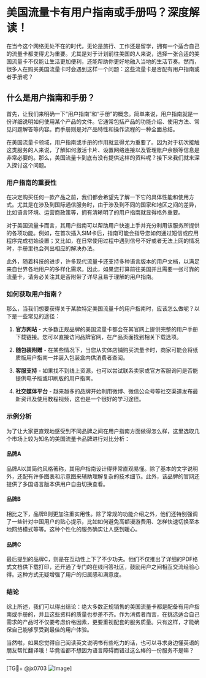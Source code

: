 # 美国流量卡有用户指南或手册吗？深度解读！

在当今这个网络无处不在的时代，无论是旅行、工作还是留学，拥有一个适合自己的流量卡都变得尤为重要。尤其是对于计划前往美国的人来说，选择一张合适的美国流量卡不仅能让生活更加便利，还能帮助你更好地融入当地的生活节奏。然而，很多人在购买美国流量卡时会遇到这样一个问题：这些流量卡是否配有用户指南或者手册呢？

## 什么是用户指南和手册？

首先，让我们来明确一下“用户指南”和“手册”的概念。简单来说，用户指南就是一份详细说明如何使用某个产品的文件。它通常包括产品的功能介绍、使用方法、常见问题解答等内容。而手册则是对产品特性和操作流程的一种全面总结。

在美国流量卡领域，用户指南或手册的作用就显得尤为重要了。因为对于初次接触这类服务的人来说，了解如何激活卡片、设置网络连接以及管理账户余额等信息是非常必要的。那么，美国流量卡到底有没有提供这样的资料呢？接下来我们就来深入探讨这个问题。

### 用户指南的重要性

在决定购买任何一款产品之前，我们都会希望先了解一下它的具体性能和使用方式。尤其是在涉及到国际通信服务时，由于涉及到不同的国家和地区之间的差异，比如语言环境、运营商政策等，拥有清晰明了的用户指南就显得格外重要。

对于美国流量卡而言，其用户指南可以帮助用户快速上手并充分利用该服务所提供的各项功能。例如，在首次插入SIM卡后，指南可能会指导您如何通过短信或应用程序完成初始设置；又比如，在日常使用过程中遇到信号不好或者无法上网的情况时，手册里也会列出相应的解决办法。

此外，随着科技的进步，许多现代流量卡还支持多种语言版本的用户文档，以满足来自世界各地用户的多样化需求。因此，如果您打算前往美国并且需要一张可靠的流量卡，请务必关注其是否附带了详尽且易于理解的用户指南。

### 如何获取用户指南？

那么，当我们想要获得关于某款特定美国流量卡的用户指南时，应该怎么做呢？以下是一些常见的途径：

1. **官方网站** - 大多数正规品牌的美国流量卡都会在其官网上提供完整的用户手册下载链接。您可以直接访问品牌官网，在产品页面找到相关下载选项。
   
2. **随包装附赠** - 在某些情况下，当您从实体店铺购买流量卡时，商家可能会将纸质版用户指南一并装入包装盒内供消费者查阅。
   
3. **客服支持** - 如果找不到线上资源，也可以尝试联系卖家或官方客服询问是否能提供电子版或印刷版的用户指南。
   
4. **社交媒体平台** - 越来越多的品牌开始利用微博、微信公众号等社交渠道发布最新资讯及使用教程视频，这也是一个很好的学习途径。

### 示例分析

为了让大家更直观地感受到不同品牌之间在用户指南方面做得怎么样，这里选取几个市场上较为知名的美国流量卡品牌进行对比分析：

#### 品牌A
品牌A以其简约风格著称，其用户指南设计得非常直观易懂。除了基本的文字说明外，还配有许多图表和示意图来辅助理解复杂的技术细节。此外，该品牌的官网还提供了多国语言版本供用户自由切换查看。

#### 品牌B
相比之下，品牌B则更加注重实用性。除了常规的功能介绍之外，他们还特别强调了一些针对中国用户的贴心提示，比如如何避免高额漫游费用、怎样快速切换至本地网络模式等等。这种个性化的服务确实让人感到暖心。

#### 品牌C
最后提到的品牌C，则是在互动性上下了不少功夫。他们不仅推出了详细的PDF格式文档供下载打印，还开通了专门的在线问答社区，鼓励用户之间相互交流经验心得。这种方式无疑增强了用户的归属感和满意度。

### 结论

综上所述，我们可以得出结论：绝大多数正规销售的美国流量卡都是配备有用户指南或手册的，并且这些资料的质量也参差不齐。作为消费者而言，在挑选适合自己需求的产品时不仅要考虑价格因素，更要重视配套的服务质量。只有这样，才能确保自己能够享受到最佳的用户体验。

当然啦，如果您觉得自己阅读英文说明书有些吃力的话，也可以寻求身边懂英语的朋友帮忙翻译哦！毕竟谁都不想因为语言障碍而错过这么棒的一份服务不是嘛？

---

[TG💪+ @jx0703 ![Image](https://github.com/user-attachments/assets/dbca1d08-cadb-493c-b0ec-ad6f7a83f270)]
